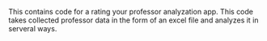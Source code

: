 This contains code for a rating your professor analyzation app. This code takes collected professor data in the form of an excel file and analyzes it in serveral ways. 
